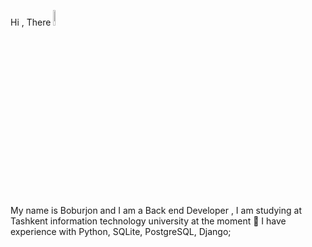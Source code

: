  Hi , There <img style="width:8%" src="https://em-content.zobj.net/source/noto-emoji-animations/344/waving-hand_1f44b.gif"><br>
 My name is Boburjon and I am a Back end  Developer  , I am studying at Tashkent information technology university at the moment
 🌱   I have experience with Python, SQLite, PostgreSQL, Django;
